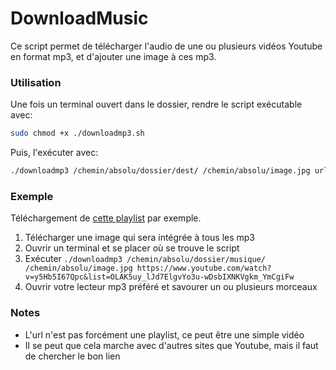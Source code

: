 # DownloadMusic
Ce script permet de télécharger l'audio de une ou plusieurs vidéos Youtube en format mp3, et d'ajouter une image à ces mp3.

### Utilisation
Une fois un terminal ouvert dans le dossier, rendre le script exécutable avec:
```bash
sudo chmod +x ./downloadmp3.sh
```
Puis, l'exécuter avec:
```bash
./downloadmp3 /chemin/absolu/dossier/dest/ /chemin/absolu/image.jpg url-youtube-musique-ou-playlist
```

### Exemple
Téléchargement de [cette playlist](https://www.youtube.com/watch?v=y5Hb5I67Qpc&list=OLAK5uy_lJd7ElgvYo3u-wDsbIXNKVgkm_YmCgiFw) par exemple.

  1. Télécharger une image qui sera intégrée à tous les mp3
  2. Ouvrir un terminal et se placer où se trouve le script
  3. Exécuter `./downloadmp3 /chemin/absolu/dossier/musique/ /chemin/absolu/image.jpg https://www.youtube.com/watch?v=y5Hb5I67Qpc&list=OLAK5uy_lJd7ElgvYo3u-wDsbIXNKVgkm_YmCgiFw`
  4. Ouvrir votre lecteur mp3 préféré et savourer un ou plusieurs morceaux
  
### Notes
- L'url n'est pas forcément une playlist, ce peut être une simple vidéo
- Il se peut que cela marche avec d'autres sites que Youtube, mais il faut de chercher le bon lien
